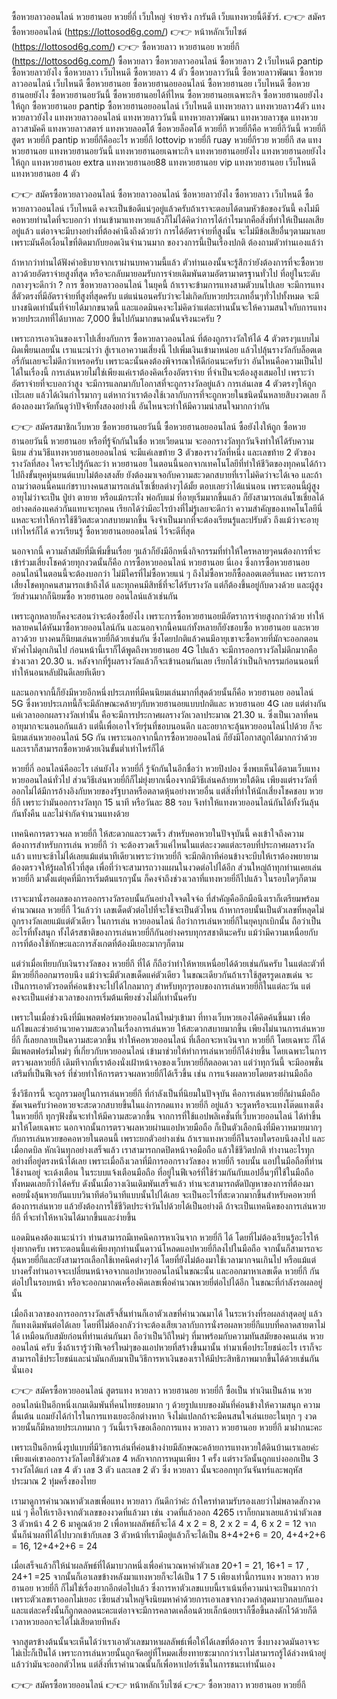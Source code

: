 #
ซื้อหวยลาวออนไลน์ หวยฮานอย หวยยี่กี่ เว็บใหญ่ จ่ายจริง การันตี เว็บแทงหวยนี้ดีชัวร์.
👉👉 สมัครซื้อหวยออนไลน์ (https://lottosod6g.com/)
👉👉 หน้าหลักเว็บไซต์ (https://lottosod6g.com/)
👉👉 ซื้อหวยลาว หวยฮานอย หวยยี่กี (https://lottosod6g.com/)
ซื้อหวยลาว ซื้อหวยลาวออนไลน์ ซื้อหวยลาว 2 เว็บไหนดี pantip ซื้อหวยลาวยังไง ซื้อหวยลาว เว็บไหนดี ซื้อหวยลาว 4 ตัว ซื้อหวยลาววันนี้ ซื้อหวยลาวพัฒนา ซื้อหวยลาวออนไลน์ เว็บไหนดี ซื้อหวยฮานอย ซื้อหวยฮานอยออนไลน์ ซื้อหวยฮานอย เว็บไหนดี ซื้อหวยฮานอยยังไง ซื้อหวยฮานอยวันนี้ ซื้อหวยฮานอยได้ที่ไหน ซื้อหวยฮานอยเฉพาะกิจ ซื้อหวยฮานอยยังไงให้ถูก ซื้อหวยฮานอย pantip ซื้อหวยฮานอยออนไลน์ เว็บไหนดี แทงหวยลาว แทงหวยลาว4ตัว แทงหวยลาวยังไง แทงหวยลาวออนไลน์ แทงหวยลาววันนี้ แทงหวยลาวพัฒนา แทงหวยลาวชุด แทงหวยลาวสามัคคี แทงหวยลาวสตาร์ แทงหวยลอตโต้ ซื้อหวยล็อตโต้ หวยยี่กี หวยยี่กีคือ หวยยี่กีวันนี้ หวยยี่กี สูตร หวยยี่กี pantip หวยยี่กีคืออะไร หวยยี่กี lottovip หวยยี่กี ruay หวยยี่กีรวย หวยยี่กี สด แทงหวยฮานอย แทงหวยฮานอยวันนี้ แทงหวยฮานอยเฉพาะกิจ แทงหวยฮานอยยังไง แทงหวยฮานอยยังไงให้ถูก แทงหวยฮานอย extra แทงหวยฮานอย88 แทงหวยฮานอย vip แทงหวยฮานอย เว็บไหนดี แทงหวยฮานอย 4 ตัว

👉👉 สมัครซื้อหวยลาวออนไลน์
ซื้อหวยลาวออนไลน์ ซื้อหวยลาวยังไง ซื้อหวยลาว เว็บไหนดี
ซื้อหวยลาวออนไลน์ เว็บไหนดี คงจะเป็นข้อดีแน่ๆอยู่แล้วครับถ้าเราจะตอบได้ตามหัวข้อของวันนี้ คงไม่มีคอหวยท่านใดที่จะบอกว่า ท่านเข้ามาแทงหวยแล้วก็ไม่ได้คิดว่าการได้กำไรมากคือสิ่งที่ทำให้เป็นผลเสียอยู่แล้ว แต่อาจจะมีบางอย่างที่ต้องคำนึงถึงด้วยว่า การได้อัตราจ่ายที่สูงนั้น จะไม่มีข้อเสียอื่นๆตามมาเลย เพราะมันคือเงื่อนไขที่ติดมากับยอดเงินจำนวนมาก ของวงการนี้เป็นเรื่องปกติ ต้องถามตัวท่านเองแล้ว่า

ถ้าหากว่าท่านได้ฟังคำอธิบายจากเราผ่านบทความนี้แล้ว ตัวท่านเองนั้นจะรู้สึกว่ายังต้องการที่จะซื้อหวยลาวด้วยอัตราจ่ายสูงที่สุด หรือจะกลับมายอมรับการจ่ายเดิมพันตามอัตรามาตรฐานทั่วไป ที่อยู่ในระดับกลางๆจะดีกว่า ? การ ซื้อหวยลาวออนไลน์ ในยุคนี้ ถ้าเราจะข้ามการแทงสามตัวบนไปเลย จะมีการแทงสี่ตัวตรงที่มีอัตราจ่ายที่สูงที่สุดครับ แต่แน่นอนครับว่าจะไม่เกิดกับหวยประเภทอื่นๆทั่วไปทั้งหมด จะมีบางชนิดเท่านั้นที่จ่ายได้มากขนาดนี้ และแอดมินคงจะไม่คิดว่าแต่ละท่านนั้นจะให้ความสนใจกับการแทงหวยประเภทที่ได้บาทละ 7,000 ขึ้นไปกันมากขนาดนั้นจริงนะครับ ?

เพราะการเอาเงินของเราไปเสี่ยงกับการ ซื้อหวยลาวออนไลน์ ที่ต้องถูกรางวัลให้ได้ 4 ตัวตรงๆแบบไม่ผิดเพี้ยนเลยนั้น เราแนะนำว่า สู้เราเอาความเสี่ยงนี้ ไปเพิ่มเงินเข้ามาหน่อย แล้วไปลุ้นรางวัลกับล็อตเตอรี่กันเลยจะไม่ดีกว่าเหรอครับ เพราะฉะนั้นคงต้องพิจารณาให้ดีก่อนนะครับว่า อันไหนคือความเป็นไปได้ในเรื่องนี้ การเล่นหวยไม่ใช่เพียงแค่เราต้องคิดเรื่องอัตราจ่าย ที่จำเป็นจะต้องสูงเสมอไป เพราะว่าอัตราจ่ายที่จะบอกว่าสูง จะมีการแลกมากับโอกาสที่จะถูกรางวัลอยู่แล้ว การเล่นเลข 4 ตัวตรงๆให้ถูกเป๊ะเลย แล้วได้เงินกำไรมากๆ แต่หากว่าเราต้องใช้เวลากับการที่จะถูกหวยในชนิดนั้นหลายสิบงวดเลย ก็ต้องลองมาวัดกันดูว่าปัจจัยทั้งสองอย่างนี้ อันไหนจะทำให้มีความน่าสนใจมากกว่ากัน

👉👉 สมัครสมาชิกเว็บหวย
ซื้อหวยฮานอยวันนี้ ซื้อหวยฮานอยออนไลน์ ซื้อยังไงให้ถูก
ซื้อหวยฮานอยวันนี้ หวยฮานอย หรือที่รู้จักกันในชื่อ หวยเวียดนาม จะออกรางวัลทุกวันจึงทำให้ได้รับความนิยม ส่วนวิธีแทงหวยฮานอยออนไลน์ จะมีแค่เลขท้าย 3 ตัวของรางวัลที่หนึ่ง และเลขท้าย 2 ตัวของรางวัลที่สอง ใครจะไปรู้กันละว่า หวยฮานอย ในตอนนี้นอกจากเทคโนโลยีที่ทำให้ชีวิตของทุกคนได้ก้าวไปถึงขั้นยุคหุ่นยนต์แบบไม่ต้องสงสัย ยังต้องมาเจอกับความสะวดกสบายที่เราไม่คิดว่าจะได้เจอ และถ้าถามว่าตอนนี้คนแก่ชราบางคนสามารถเล่นโซเชี่ยลต่างๆได้มั้ย ตอบเลยว่าได้แน่นอน เพราะตอนนี้ผู้สูงอายุไม่ว่าจะเป็น ปู่ย่า ตายาย หรือแม้กระทั่ง พ่อกับแม่ ที่อายุเริ่มมากขึ้นแล้ว ก็ยังสามารถเล่นโซเชี่ยลได้อย่างคล่องแคล่วกันแทบจะทุกคน เรียกได้ว่ามีอะไรบ้างที่ไม่รู้เลยจะดีกว่า ความสำคัญของเทคโนโลยีนี่แหละจะทำให้การใช้ชีวิตสะดวกสบายมากขึ้น จึงจำเป็นมากที่จะต้องเรียนรู้และปรับตัว ถึงแม้ว่าจะอายุเท่าไหร่ก็ได้ ควรเรียนรู้ ซื้อหวยฮานอยออนไลน์ ไว้จะดีที่สุด

นอกจากนี้ ความล้ำสมัยที่มีเพิ่มขึ้นเรื่อย ๆแล้วก็ยังมีอีกหนึ่งกิจกรรมที่ทำให้ใครหลายๆคนต้องการที่จะเข้าร่วมเสี่ยงโชคด้วยทุกงวดนั้นก็คือ การซื้อหวยออนไลน์ หวยฮานอย นี่เอง ซึ่งการซื้อหวยฮานอยออนไลน์ในตอนนี้จะต้องบอกว่า ไม่มีใครที่ไม่ซื้อหวยแน่ ๆ ถึงไม่ซื้อหวยก็ซื้อลอตเตอรี่แหละ เพราะการเสี่ยงโชคทุกคนสามารถเข้าถึงได้ และทุกคนมีสิทธิ์ที่จะได้รับรางวัล แต่ก็ต้องขึ้นอยู่กับดวงด้วย และผู้สูงวัยส่วนมากก็นิยมซื้อ หวยฮานอย ออนไลน์แล้วเช่นกัน

เพราะลูกหลายก็คงจะสอนว่าจะต้องซื้อยังไง เพราะการซื้อหวยฮานอยมีอัตราการจ่ายสูงกกว่าด้วย ทำให้หลายคนได้หันมาซื้อหวยออนไลน์กัน และนอกจากนี้คนแก่ทั้งหลายก็ยังชอบซื้อ หวยฮานอย และหวยลาวด้วย บางคนก็นิยมเล่นหวยยี่กีด้วยเช่นกัน ซึ่งโดยปกติแล้วคนมีอายุเขาจะซื้อหวยที่มักจะออกตอนหัวค่ำไม่ดุกเกินไป ก่อนหน้านี้เราก็ได้พูดถึงหวยฮานอย 4G ไปแล้ว จะมีการออกรางวัลไม่ดึกมากคือช่วงเวลา 20.30 น. หลังจากที่รู้ผลรางวัลแล้วก็จะเข้านอนกันเลย เรียกได้ว่าเป็นกิจกรรมก่อนนอนที่ทำให้นอนหลับฝันดีเลยทีเดียว

และนอกจากนี้ก็ยังมีหวยอีกหนึ่งประเภทที่มีคนนิยมเล่นมากที่สุดด้วยนั้นก็คือ หวยฮานอย ออนไลน์ 5G ซึ่งหวยประเภทนี้ก็จะมีลักษณะคล้ายๆกับหวยฮานอยแบบปกติและ หวยฮานอย 4G เลย แต่ต่างกันแค่เวลาออกผลรางวัลเท่านั้น คือจะมีการประกาศผลรางวัลเวลาประมาณ 21.30 น. ซึ่งเป็นเวลาที่คนอายุมากจะนอนอกันแล้ว แต่นี้เพื่อเอาใจวัยรุ่นที่ชอบนอนดึก และอยากจะลุ้นหวยออนไลน์ไปด้วย ก็จะนิยมเล่นหวยออนไลน์ 5G กัน เพราะนอกจากนี้การซื้อหวยออนไลน์ ก็ยังมีโอกาสถูกได้มากกว่าด้วย และเราก็สามารถซื้อหวยด้วยเงินขั้นต่ำเท่าไหร่ก็ได้

หวยยี่กี่ ออนไลน์คืออะไร เล่นยังไง
หวยยี่กี่ รู้จักกันในอีกชื่อว่า หวยปิงปอง ซึ่งพบเห็นได้ตามเว็บแทงหวยออนไลน์ทั่วไป ส่วนวิธีเล่นหวยยี่กีก็ไม่ยุ่งยากเนื่องจากมีวิธีเล่นคล้ายหวยใต้ดิน เพียงแต่รางวัลที่ออกไม่ได้มีการอ้างอิงกับหวยของรัฐบาลหรือตลาดหุ้นอย่างหวยอื่น แต่สิ่งที่ทำให้นักเสี่ยงโชคชอบ หวยยี่กี เพราะว่ามันออกรางวัลทุก 15 นาที หรือวันละ 88 รอบ จึงทำให้แทงหวยออนไลน์กันได้ทั้งวันลุ้นกันทั้งคืน และไม่จำกัดจำนวนแทงด้วย

เทคนิคการตรวจผล หวยยี่กี ให้สะดวกและรวดเร็ว
สำหรับคอหวยในปัจจุบันนี้ คงเข้าใจถึงความต้องการสำหรับการเล่น หวยยี่กี ว่า จะต้องรวดเร็วแค่ไหนในแต่ละงวดแต่ละรอบที่ประกาศผลรางวัลแล้ว แทบจะช้าไม่ได้เลยแม้แต่นาทีเดียวเพราะว่าหวยยี่กี จะมีกติกาทีค่อนข้างจะบีบให้เราต้องพยายาม ต้องตรวจให้รู้ผลให้ไวที่สุด เพื่อที่ว่าจะสามารถวางแผนในงวดต่อไปได้อีก ส่วนใหญ่ถ้าทุกท่านเคยเล่นหวยยี่กี มาตั้งแต่ยุคที่มีการเริ่มต้นแรกๆนั้น ก็คงจำถึงช่วงเวลาที่แทงหวยยี่กีไปแล้ว ในรอบใดๆก็ตาม

เราจะมานั่งรอผลของการออกรางวัลรอบนั้นกันอย่างใจจดใจจ่อ ที่สำคัญคืออีกมือนึงเราก็เตรียมพร้อมคำนวณผล หวยยี่กี ไว้แล้วว่า เลขเด็ดตัวต่อไปที่จะใช้จะเป็นตัวไหน ถ้าหากรอบนั้นเป็นตัวเลขที่หลุดไม่ถูกรางวัลเลยแม้แต่ตัวเดียว ในการเล่น หวยออนไลน์ ถือว่าการเล่นหวยยี่กีในยุคบุกเบิกนั้น ถือว่าเป็นอะไรที่ทั้งสนุก ทั้งได้รสชาติของการเล่นหวยยี่กีกันอย่างครบทุกรสชาตินะครับ แม้ว่ามีความเหนื่อยกับการที่ต้องใช้ทักษะและการสังเกตที่ต้องมีเยอะมากๆก็ตาม

แต่ว่าเมื่อเทียบกับเงินรางวัลของ หวยยี่กี ที่ได้ ก็ถือว่าทำให้หายเหนื่อยได้ด้วยเช่นกันครับ ในแต่ละตัวที่มีหวยยี่กีออกมารอบนึง แม้ว่าจะมีตัวเลขเด็ดแค่ตัวเดียว ในขณะเดียวกันถ้าเราใช้สูตรรูดเลขเด่น จะเป็นการเอาตัวรอดที่ค่อนข้างจะไปได้ไกลมากๆ สำหรับทุกๆรอบของการเล่นหวยยี่กีในแต่ละวัน แต่คงจะเป็นแค่ช่วงเวลาของการเริ่มต้นเพียงช่วงไม่กี่เท่านั้นครับ

เพราะในเมื่อช่วงนึงที่มีแพลตฟอร์มหวยออนไลน์ใหม่ๆเข้ามา ที่ทางเว็บหวยเองได้คิดค้นขึ้นมา เพื่อแก้ไขและช่วยอำนวยความสะดวกในเรื่องการเล่นหวย ให้สะดวกสบายมากขึ้น เพียงไม่นานการเล่นหวยยี่กี ก็เลยกลายเป็นความสะดวกขึ้น ทำให้คอหวยออนไลน์ ที่เลือกจะหาเงินจาก หวยยี่กี โดยเฉพาะ ก็ได้มีแพลตฟอร์มใหม่ๆ ที่เกี่ยวกับหวยออนไลน์ เข้ามาช่วยให้ทำการเล่นหวยยี่กีได้ง่ายขึ้น โดยเฉพาะในการตรวจผลหวยยี่กี เดิมทีจากที่เราต้องนั่งเฝ้าหน้าจอของเว็บหวยยี่กีตลอดเวลา แต่ว่าทุกวันนี้ จะมีออพชั่นเสริมที่เป็นฟีเจอร์ ที่ช่วยทำให้การตรวจผลหวยยี่กีได้เร็วขึ้น เช่น การแจ้งผลหวยโดยตรงผ่านมือถือ

ซึ่งวิธีการนี้ จะถูกรวมอยู่ในการเล่นหวยยี่กี ที่กำลังเป็นที่นิยมในปัจจุบัน คือการเล่นหวยยี่กีผ่านมือถือ ชัดเจนครับว่าคอหวยจะสะดวกสบายขึ้นในแง่การกดแทง หวยยี่กี อยู่แล้ว จะรูดหรือจะแทงโต๊ดแทงเต็งในหวยยี่กี ทุกๆฟังชั่นจะทำให้มีความสะดวกขึ้น จากการที่ใช้แอปพลิเคชั่นที่เว็บหวยออนไลน์ ได้ทำขึ้นมาให้โดยเฉพาะ นอกจากนั้นการตรวจผลหวยผ่านแอปหวยมือถือ ก็เป็นตัวเลือกนึงที่มีควาหมายมากๆ กับการเล่นหวยขอคอหวยในตอนนี้ เพราะยกตัวอย่างเช่น ถ้าเราแทงหวยยี่กีในรอบใดรอบนึงลงไป และเมื่อกดบิล หักเงินทุกอย่างเสร็จแล้ว เราสามารถกดปิดหน้าจอมือถือ แล้วใช้ชีวิตปกติ ทำงานอะไรทุกอย่างที่อยู่ตรงหน้าได้เลย เพราะเมื่อถึงเวลาที่มีการออกรางวัลของ หวยยี่กี รอบนั้น แอปในมือถือที่ท่านใช้งานอยู่ จะเด้งเตือน ในระบบแจ้งเตือนมือถือ ที่อยู่ในฟีเจอร์ที่ใช้ร่วมกันกับแอปอื่นๆที่ใช้ในมือถือทั้งหมดเลยก็ว่าได้ครับ ดังนั้นเมื่อวางเงินเดิมพันเสร็จแล้ว ท่านจะสามารถตัดปัญหาของการที่ต้องมาคอยนั่งลุ้นหวยกันแบบวินาทีต่อวินาทีแบบนั้นไปได้เลย จะเป็นอะไรที่สะดวกมากขึ้นสำหรับคอหวยที่ต้องการเล่นหวย แล้วยังต้องการใช้ชีวิตประจำวันไปด้วยได้เป็นอย่างดี ถ้าจะเป็นเทคนิคของการเล่นหวยยี่กี ที่จะทำให้หาเงินได้มากขึ้นและง่ายขึ้น

แอดมินคงต้องแนะนำว่า ท่านสามารถมีเทคนิคการหาเงินจาก หวยยี่กี ได้ โดยที่ไม่ต้องเรียนรู้อะไรให้ยุ่งยากครับ เพราะตอนนี้แค่เพียงทุกท่านนั้นดาวน์โหลดแอปหวยยี่กีลงไปในมือถือ จากนั้นก็สามารถจะลุ้นหวยยี่กีและยังสามารถเลือกใช้เทคนิคต่างๆได้ โดยที่ยังไม่ต้องมาใช้เวลามากจนเกินไป หรือแม้แต่บางครั้งท่านอาจจะเปลี่ยนหน้าจอจากแอปหวยออนไลน์ในขณะนั้น และออกมาหาเลขเด็ด หวยยี่กี กันต่อไปในรอบหน้า หรือจะออกมากดเครื่องคิดเลขเพื่อคำนวณหวยยี่ต่อไปได้อีก ในขณะที่กำลังรอผลอยู่นั้น

เมื่อถึงเวลาของการออกรางวัลเสร็จสิ้นท่านก็เอาตัวเลขที่คำนวณมาได้ ในระหว่างที่รอผลล่าสุดอยู่ แล้วก็แทงเดิมพันต่อได้เลย โดยที่ไม่ต้องกลัวว่าจะต้องเสียเวลากับการนั่งรอผลหวยยี่กีแบบที่คลาดสายตาไม่ได้ เหมือนกับสมัยก่อนที่ท่านเล่นกันมา ถือว่าเป็นวิถีใหม่ๆ ที่มาพร้อมกับความทันสมัยของคนเล่น หวยออนไลน์ ครับ ซึ่งถ้าเรารู้ว่าฟีเจอร์ใหม่ๆของแอปหวยที่สร้างขึ้นมานั้น ทำมาเพื่อประโยชน์อะไร เราก็จะสามารถใช้ประโยชน์และนำมันกลับมาเป็นวิธีการหาเงินของเราให้มีประสิทธิภาพมากขึ้นได้ด้วยเช่นกันนั่นเอง

👉👉 สมัครซื้อหวยออนไลน์
สูตรแทง หวยลาว หวยฮานอย หวยยี่กี ซื้อเป็น ทำเงินเป็นล้าน
หวยออนไลน์เป็นอีกหนึ่งเกมเดิมพันที่คนไทยชอบมาก ๆ ด้วยรูปแบบของมันที่ค่อนข้างให้ความสนุก ความตื่นเต้น แถมยังได้กำไรในการแทงเยอะอีกต่างหาก จึงไม่แปลกถ้าจะมีคนสนใจเล่นเยอะในทุก ๆ งวด หวยนั้นก็มีหลายประเภทมาก ๆ วันนี้เราจึงขอเลือกการแทง หวยลาว หวยฮานอย หวยยี่กี มาฝากนะคะ

เพราะเป็นอีกหนึ่งรูปแบบที่มีวิธการเล่นที่ค่อนข้างง่ายมีลักษณะคล้ายการแทงหวยใต้ดินบ้านเราเลยค่ะ เพียงแค่เขาออกรางวัลโดยใช้ตัวเลข 4 หลักจากการหมุนเพียง 1 ครั้ง แต่รางวัลนั้นถูกแบ่งออกเป็น 3 รางวัลได้แก่ เลข 4 ตัว เลข 3 ตัว และเลข 2 ตัว ซึ่ง หวยลาว นั้นจะออกทุกวันจันทร์และพฤหัสประมาณ 2 ทุ่มครึ่งของไทย

เรามาดูการคำนวณหาตัวเลขเพื่อแทง หวยลาว กันดีกว่าค่ะ ถ้าใครทำตามรับรองเลยว่าไม่พลาดสักงวดแน่ ๆ คือให้เราอิงจากตัวเลขของงวดที่แล้วมา เช่น งวดที่แล้วออก 4265 เราก็ยกมาเลยแล้วนำตัวเลข 3 ตัวหน้า 4 2 6 มาคูณด้วย 2 เพื่อหาผลลัพธ์ก็จะได้ 4 x 2 = 8, 2 x 2 = 4, 6 x 2 = 12 จากนั้นก็นำผลที่ได้ไปบวกเข้ากับเลข 3 ตัวหน้าที่เรามีอยู่แล้วก็จะได้เป็น 8+4+2+6 = 20, 4+4+2+6 = 16, 12+4+2+6 = 24

เมื่อเสร็จแล้วก็ให้นำผลลัพธ์ที่ได้มาบวกหนึ่งเพื่อคำนวณหาค่าตัวเลข 20+1 = 21, 16+1 = 17 , 24+1 =25 จากนั้นก็เอาเลขข้างหลังมาแทงหวยก็จะได้เป็น 1 7 5 เพียงเท่านี้การแทง หวยลาว หวยฮานอย หวยยี่กี ก็ไม่ใช่เรื่องยากอีกต่อไปแล้ว ซึ่งการหาตัวเลขแบบนี้เราเน้นที่ความน่าจะเป็นมากกว่าเพราะตัวเลขเราออกไม่เยอะ เซียนส่วนใหญ่จึงนิยมหาค่าด้วยการเอาเลขจากงวดล่าสุดมาบวกลบกันเอง และแต่ละครั้งนั้นก็ถูกตลอดนะคะแต่อาจจะมีการคลาดเคลื่อนด้วยเล็กน้อยเราก็ซื้อขึ้นลงดักไว้ด้วยก็ดีเวลาหวยออกจะได้ไม่เสียดายทีหลัง

จากสูตรข้างต้นนั้นจะเห็นได้ว่าเราเอาตัวเลขมาหาผลลัพธ์เพื่อให้ได้เลขที่ต้องการ ซึ่งบางงวดมันอาจจะไม่เป๊ะก็เป็นได้ เพราะการเล่นหวยนั้นถูกจัดอยู่ที่โหมดเสี่ยงทายซะมากกว่าเราไม่สามารถรู้ได้ล่วงหน้าอยู่แล้วว่ามันจะออกตัวไหน แต่สิ่งที่เราคำนวณนั้นก็เพื่อหาเปอร์เซ็นในการชนะเท่านั้นเอง

👉👉 สมัครซื้อหวยออนไลน์
👉👉 หน้าหลักเว็บไซต์
👉👉 ซื้อหวยลาว หวยฮานอย หวยยี่กี
